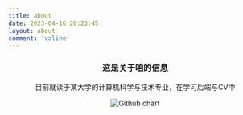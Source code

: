 ```yaml
---
title: about
date: 2023-04-16 20:23:45
layout: about
comment: 'valine'
---
```


<center><h3>这是关于咱的信息</h3></center>



<center>目前就读于某大学的计算机科学与技术专业，在学习后端与CV中<center>





![Github chart](https://ghchart.rshah.org/ivansnow02)
